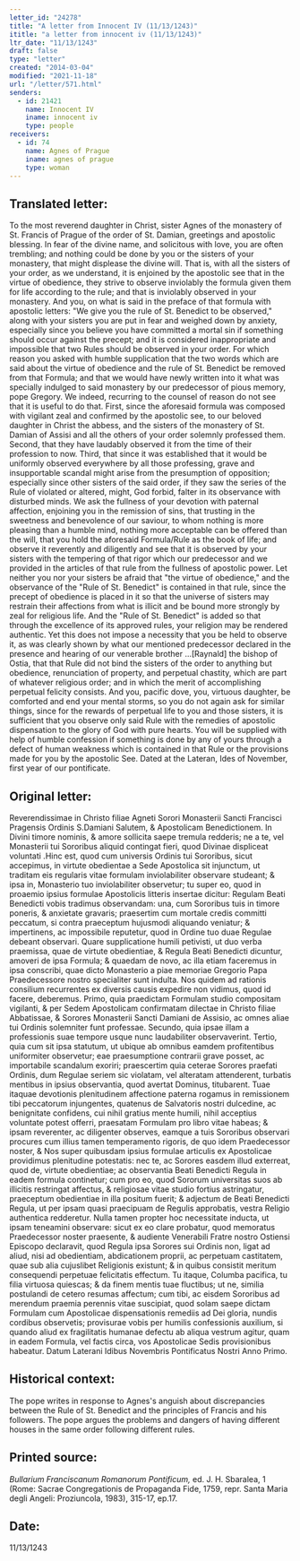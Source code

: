 ```yaml
---
letter_id: "24278"
title: "A letter from Innocent IV (11/13/1243)"
ititle: "a letter from innocent iv (11/13/1243)"
ltr_date: "11/13/1243"
draft: false
type: "letter"
created: "2014-03-04"
modified: "2021-11-18"
url: "/letter/571.html"
senders:
  - id: 21421
    name: Innocent IV
    iname: innocent iv
    type: people
receivers:
  - id: 74
    name: Agnes of Prague
    iname: agnes of prague
    type: woman
---
```

<h2> Translated letter:</h2>To the most reverend daughter in Christ, sister Agnes of the monastery of St. Francis of Prague of the order of St. Damian, greetings and apostolic blessing.
In fear of the divine name, and solicitous with love, you are often trembling; and nothing could be done by you or the sisters of your monastery, that might displease the divine will.  That is, with all the sisters of your order, as we understand, it is enjoined by the apostolic see that in the virtue of obedience, they strive to observe inviolably the formula given them for life according to the rule; and that is inviolably observed in your monastery.  And you, on what is said in the preface of that formula with apostolic letters:  "We give you the rule of St. Benedict to be observed," along with your sisters you are put in fear and weighed down by anxiety, especially since you believe you have committed a mortal sin if something should occur against the precept; and it is considered inappropriate and impossible that two Rules should be observed in your order.  For which reason you asked with humble supplication that the two words which are said about the virtue of obedience and the rule of St. Benedict be removed from that Formula; and that we would have newly written into it what was specially indulged to said monastery by our predecessor of pious memory, pope Gregory.  We indeed, recurring to the counsel of reason do not see that it is useful to do that.
First, since the aforesaid formula was composed with vigilant zeal and confirmed by the apostolic see, to our beloved daughter in Christ the abbess, and the sisters of the monastery of St. Damian of Assisi and all the others of your order solemnly professed them.  Second, that they have laudably observed it from the time of their profession to now.  Third, that since it was established that it would be uniformly observed everywhere by all those professing, grave and insupportable scandal might arise from the presumption of opposition; especially since other sisters of the said order, if they saw the series of the Rule of violated or altered, might, God forbid, falter in its observance with disturbed minds.
We ask the fullness of your devotion with paternal affection, enjoining you in the remission of sins, that trusting in the sweetness and benevolence of our saviour, to whom nothing is more pleasing than a humble mind, nothing more acceptable can be offered than the will, that you hold the aforesaid Formula/Rule as the book of life; and observe it reverently and diligently and see that it is observed by your sisters with the tempering of that rigor which our predecessor and we provided in the articles of that rule from the fullness of apostolic power.  Let neither you nor your sisters be afraid that "the virtue of obedience," and the observance of the "Rule of St. Benedict" is contained in that rule, since the precept of obedience is placed in it so that the universe of sisters may restrain their affections from what is illicit and be bound more strongly by zeal for religious life.  And the "Rule of St. Benedict" is added so that through the excellence of its approved rules, your religion may be rendered authentic.
Yet this does not impose a necessity that you be held to observe it, as was clearly shown by what our mentioned predecessor declared in the presence and hearing of our venerable brother ...[Raynald] the bishop of Ostia, that that Rule did not bind the sisters of the order to anything but obedience, renunciation of property, and perpetual chastity, which are part of whatever religious order; and in which the merit of accomplishing perpetual felicity consists.  And you, pacific dove, you, virtuous daughter, be comforted and end your mental storms, so you do not again ask for similar things, since for the rewards of perpetual life to you and those sisters, it is sufficient that you observe only said Rule with the remedies of apostolic dispensation to the glory of God with pure hearts.  You will be supplied with help of humble confession if something is done by any of yours through a defect of human weakness which is contained in that Rule or the provisions made for you by the apostolic See.
Dated at the Lateran, Ides of November, first year of our pontificate.
<h2 class="mt-4"> Original letter:</h2>Reverendissimae in Christo filiae Agneti Sorori Monasterii Sancti Francisci Pragensis Ordinis S.Damiani Salutem, & Apostolicam Benedictionem.
In Divini timore nominis, & amore sollicita saepe tremula redderis; ne a te, vel Monasterii tui Sororibus aliquid contingat fieri, quod Divinae displiceat voluntati .Hinc est, quod cum universis Ordinis tui Sororibus, sicut accepimus, in virtute obedientae a Sede Apostolica sit injunctum, ut traditam eis regularis vitae formulam inviolabiliter observare studeant; & ipsa in, Monasterio tuo inviolabiliter observetur; tu super eo, quod in proaemio ipsius formulae Apostolicis litteris insertae dicitur: Regulam Beati Benedicti vobis tradimus observandam: una, cum Sororibus tuis in timore poneris, & anxietate gravaris; praesertim cum mortale credis committi peccatum, si contra praeceptum hujusmodi aliquando veniatur; & impertinens, ac impossibile reputetur, quod in Ordine tuo duae Regulae debeant observari. Quare supplicatione humili petivisti, ut duo verba praemissa, quae de virtute obedientiae, & Regula Beati Benedicti dicuntur, amoveri de ipsa Formula; & quaedam de novo, ac illa etiam faceremus in ipsa conscribi, quae dicto Monasterio a piae memoriae Gregorio Papa Praedecessore nostro specialiter sunt indulta. Nos quidem ad rationis consilium recurrentes ex diversis causis expedire non vidimus, quod id facere, deberemus. Primo, quia praedictam Formulam studio compositam vigilanti, & per Sedem Apostolicam confirmatam dilectae in Christo filiae Abbatissae, & Sorores Monasterii Sancti Damiani de Assisio, ac omnes aliae tui Ordinis solemniter funt professae. Secundo, quia ipsae illam a professionis suae tempore usque nunc laudabiliter observaverint. Tertio, quia cum sit ipsa statutum, ut ubique ab omnibus eamdem profitentibus uniformiter observetur; eae praesumptione contrarii grave posset, ac importabile scandalum exoriri; praescertim quia ceterae Sorores praefati Ordinis, dum Regulae seriem sic violatam, vel alteratam attenderent, turbatis mentibus in ipsius observantia, quod avertat Dominus, titubarent. Tuae itaquae devotionis plenitudinem affectione paterna rogamus in remissionem tibi peccatorum injungentes, quatenus de Salvatoris nostri dulcedine, ac benignitate confidens, cui nihil gratius mente humili, nihil acceptius voluntate potest offerri, praesatam Formulam pro libro vitae habeas; & ipsam reverenter, ac diligenter observes, eamque a tuis Sororibus observari procures cum illius tamen temperamento rigoris, de quo idem Praedecessor noster, & Nos super quibusdam ipsius formulae articulis ex Apostolicae providimus plenitudine potestatis: nec te, ac Sorores easdem illud exterreat, quod de, virtute obedientiae; ac observantia Beati Benedicti Regula in eadem formula continetur; cum pro eo, quod Sororum universitas suos ab illicitis restringat affectus, & religiosae vitae studio fortius astringatur, praeceptum obedientiae in illa positum fuerit; & adjectum de Beati Benedicti Regula, ut per ipsam quasi praecipuam de Regulis approbatis, vestra Religio authentica redderetur. Nulla tamen propter hoc necessitate inducta, ut ipsam teneamini observare: sicut ex eo clare probatur, quod memoratus Praedecessor noster praesente, & audiente Venerabili Fratre nostro Ostiensi Episcopo declaravit, quod Regula ipsa Sorores sui Ordinis non, ligat ad aliud, nisi ad obedientiam, abdicationem proprii, ac perpetuam castitatem, quae sub alia cujuslibet Religionis existunt; & in quibus consistit meritum consequendi perpetuae felicitatis effectum. Tu itaque, Columba pacifica, tu filia virtuosa quiescas; & da finem mentis tuae fluctibus; ut ne, similia postulandi de cetero resumas affectum; cum tibi, ac eisdem Sororibus ad merendum praemia perennis vitae suscipiat, quod solam saepe dictam Formulam cum Apostolicae dispensationis remediis ad Dei gloria, nundis cordibus observetis; provisurae vobis per humilis confessionis auxilium, si quando aliud ex fragilitatis humanae defectu ab aliqua vestrum agitur, quam in eadem Formula, vel factis circa, vos Apostolicae Sedis provisionibus habeatur.
Datum Laterani Idibus Novembris Pontificatus Nostri Anno Primo.
<h2 class="mt-4"> Historical context:</h2>The pope writes in response to Agnes's anguish about discrepancies between the Rule of St. Benedict and the principles of Francis and his followers.  The pope argues the problems and dangers of having different houses in the same order following different rules.
<h2 class="mt-4"> Printed source:</h2><p><em>Bullarium Franciscanum Romanorum Pontificum,</em> ed. J. H. Sbaralea, 1 (Rome: Sacrae Congregationis de Propaganda Fide, 1759, repr. Santa Maria degli Angeli: Proziuncola, 1983), 315-17, ep.17.</p><h2 class="mt-4"> Date:</h2>11/13/1243